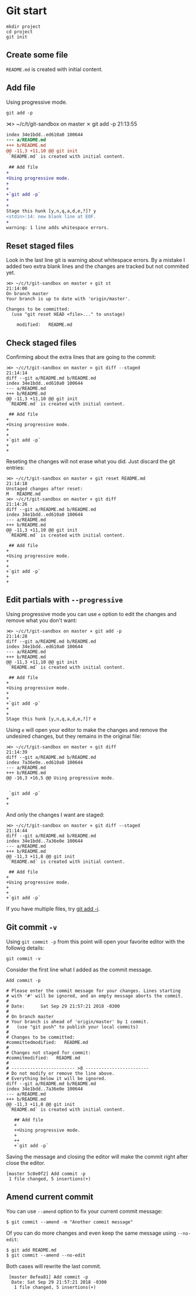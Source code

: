 #  Git start

```
mkdir project
cd project
git init
```

## Create some file

`README.md` is created with initial content.

## Add file

Using progressive mode.

`git add -p`

⋊> ~/c/t/git-sandbox on master ⨯ git add -p                                                                                                                                         21:13:55
```diff --git a/README.md b/README.md
index 34e1bdd..ed610a0 100644
--- a/README.md
+++ b/README.md
@@ -11,3 +11,10 @@ git init
 `README.md` is created with initial content.

 ## Add file
+
+Using progressive mode.
+
+
+`git add -p`
+
+
Stage this hunk [y,n,q,a,d,e,?]? y
<stdin>:14: new blank line at EOF.
+
warning: 1 line adds whitespace errors.
```

## Reset staged files

Look in the last line git is warning about whitespace errors.
By a mistake I added two extra blank lines and the changes are tracked but not
commited yet.

```
⋊> ~/c/t/git-sandbox on master ⨯ git st                                                                                                                                             21:14:00
On branch master
Your branch is up to date with 'origin/master'.

Changes to be committed:
  (use "git reset HEAD <file>..." to unstage)

	modified:   README.md
```

## Check staged files

Confirming about the extra lines that are going to the commit:

```
⋊> ~/c/t/git-sandbox on master ⨯ git diff --staged                                                                                                                                  21:14:14
diff --git a/README.md b/README.md
index 34e1bdd..ed610a0 100644
--- a/README.md
+++ b/README.md
@@ -11,3 +11,10 @@ git init
 `README.md` is created with initial content.

 ## Add file
+
+Using progressive mode.
+
+
+`git add -p`
+
+
```

Reseting the changes will not erase what you did. Just discard the git entries:

```
⋊> ~/c/t/git-sandbox on master ⨯ git reset README.md                                                                                                                                21:14:18
Unstaged changes after reset:
M	README.md
⋊> ~/c/t/git-sandbox on master ⨯ git diff                                                                                                                                           21:14:26
diff --git a/README.md b/README.md
index 34e1bdd..ed610a0 100644
--- a/README.md
+++ b/README.md
@@ -11,3 +11,10 @@ git init
 `README.md` is created with initial content.

 ## Add file
+
+Using progressive mode.
+
+
+`git add -p`
+
+
```

## Edit partials with `--progressive`

Using progressive mode you can use `e` option to edit the changes and remove
what you don't want:

```
⋊> ~/c/t/git-sandbox on master ⨯ git add -p                                                                                                                                         21:14:28
diff --git a/README.md b/README.md
index 34e1bdd..ed610a0 100644
--- a/README.md
+++ b/README.md
@@ -11,3 +11,10 @@ git init
 `README.md` is created with initial content.

 ## Add file
+
+Using progressive mode.
+
+
+`git add -p`
+
+
Stage this hunk [y,n,q,a,d,e,?]? e
```

Using `e` will open your editor to make the changes and remove the undesired
changes, but they remains in the original file:

```
⋊> ~/c/t/git-sandbox on master ⨯ git diff                                                                                                                                           21:14:39
diff --git a/README.md b/README.md
index 7a36e0e..ed610a0 100644
--- a/README.md
+++ b/README.md
@@ -16,3 +16,5 @@ Using progressive mode.


 `git add -p`
+
+
```

And only the changes I want are staged:

```
⋊> ~/c/t/git-sandbox on master ⨯ git diff --staged                                                                                                                                  21:14:44
diff --git a/README.md b/README.md
index 34e1bdd..7a36e0e 100644
--- a/README.md
+++ b/README.md
@@ -11,3 +11,8 @@ git init
 `README.md` is created with initial content.

 ## Add file
+
+Using progressive mode.
+
+
+`git add -p`
```

If you have multiple files, try [git add -i]( https://git-scm.com/book/en/v2/Git-Tools-Interactive-Staging). 

## Git commit `-v`

Using `git commit -p` from this point will open your favorite editor with the followig details:

    git commit -v

Consider the first line what I added as  the commit message.

```git
Add commit -p

# Please enter the commit message for your changes. Lines starting
# with '#' will be ignored, and an empty message aborts the commit.
#
# Date:      Sat Sep 29 21:57:21 2018 -0300
#
# On branch master
# Your branch is ahead of 'origin/master' by 1 commit.
#   (use "git push" to publish your local commits)
#
# Changes to be committed:
#committedmodified:   README.md
#
# Changes not staged for commit:
#commitmodified:   README.md
#
# ------------------------ >8 ------------------------
# Do not modify or remove the line above.
# Everything below it will be ignored.
diff --git a/README.md b/README.md
index 34e1bdd..7a36e0e 100644
--- a/README.md
+++ b/README.md
@@ -11,3 +11,8 @@ git init
 `README.md` is created with initial content.
  
   ## Add file
   +
   ++Using progressive mode.
   +
   ++
   +`git add -p`
```

Saving the message and closing the editor will make the commit right after close the editor.

```
[master 5c0e0f2] Add commit -p
 1 file changed, 5 insertions(+)
```

## Amend current commit

You can use `--amend` option to fix your current commit message:

    $ git commit --amend -m "Another commit message"

Of you can do more changes and even keep the same message using `--no-edit`:

    $ git add README.md 
    $ git commit --amend --no-edit

Both cases will rewrite the last commit.

```
 [master 8efea81] Add commit -p
  Date: Sat Sep 29 21:57:21 2018 -0300
   1 file changed, 5 insertions(+)
```


